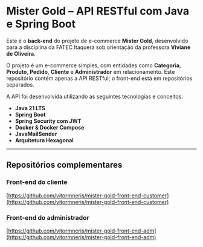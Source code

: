 # Mister Gold – API RESTful com Java e Spring Boot

Este é o **back-end** do projeto de e-commerce **Mister Gold**, desenvolvido para a disciplina da FATEC Itaquera sob orientação da professora **Viviane de Oliveira**.  

O projeto é um e-commerce simples, com entidades como **Categoria**, **Produto**, **Pedido**, **Cliente** e **Administrador** em relacionamento. Este repositório contém apenas a API RESTful; o front-end está em repositórios separados.  

A API foi desenvolvida utilizando as seguintes tecnologias e conceitos:  

- **Java 21 LTS**  
- **Spring Boot**  
- **Spring Security com JWT**  
- **Docker & Docker Compose**  
- **JavaMailSender**  
- **Arquitetura Hexagonal**  

---

## Repositórios complementares

### Front-end do cliente
[https://github.com/vitormneris/mister-gold-front-end-customer](https://github.com/vitormneris/mister-gold-front-end-customer)

### Front-end do administrador
[https://github.com/vitormneris/mister-gold-front-end-adm](https://github.com/vitormneris/mister-gold-front-end-adm)

